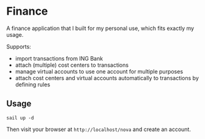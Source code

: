 # Finance

A finance application that I built for my personal use, which fits exactly my
usage.

Supports:

- import transactions from ING Bank
- attach (multiple) cost centers to transactions
- manage virtual accounts to use one account for multiple purposes
- attach cost centers and virtual accounts automatically to transactions by
  defining rules

## Usage

```
sail up -d
```

Then visit your browser at `http://localhost/nova` and create an account.
